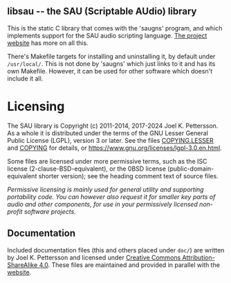 libsau -- the SAU (Scriptable AUdio) library
--------------------------------------------

This is the static C library that comes with the 'saugns' program,
and which implements support for the SAU audio scripting language.
[The project website](https://sau.frama.io/) has more on all this.

There's Makefile targets for installing and uninstalling it,
by default under `/usr/local/`. This is not done by 'saugns'
which just links to it and has its own Makefile. However, it
can be used for other software which doesn't include it all.

Licensing
=========

The SAU library is Copyright (c) 2011-2014, 2017-2024 Joel K. Pettersson.
As a whole it is distributed under the terms of the GNU Lesser General
Public License (LGPL), version 3 or later. See the files
[COPYING.LESSER](COPYING.LESSER) and [COPYING](COPYING) for
details, or <https://www.gnu.org/licenses/lgpl-3.0.en.html>.

Some files are licensed under more permissive terms, such as
the ISC license (2-clause-BSD-equivalent), or
the 0BSD license (public-domain-equivalent shorter version);
see the heading comment text of source files.

*Permissive licensing is mainly used for general utility and
supporting portability code. You can however also request it
for smaller key parts of audio and other components, for use
in your permissively licensed non-profit software projects.*

Documentation
-------------

Included documentation files (this and others placed under `doc/`)
are written by Joel K. Pettersson and licensed under [Creative Commons
Attribution-ShareAlike 4.0](https://creativecommons.org/licenses/by-sa/4.0/).
These files are maintained and provided in parallel
with the [website](https://sau.frama.io).

